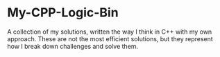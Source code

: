 ﻿# My-CPP-Logic-Bin
A collection of my solutions, written the way I think in C++ with my own approach. These are not the most efficient solutions, but they represent how I break down challenges and solve them.
